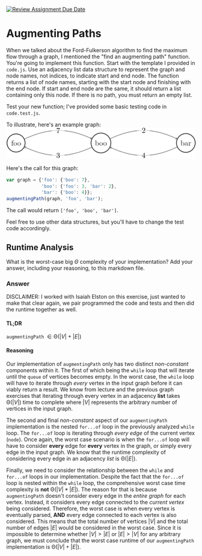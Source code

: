 [![Review Assignment Due Date](https://classroom.github.com/assets/deadline-readme-button-24ddc0f5d75046c5622901739e7c5dd533143b0c8e959d652212380cedb1ea36.svg)](https://classroom.github.com/a/NehM89hy)
# Augmenting Paths

When we talked about the Ford-Fulkerson algorithm to find the maximum flow
through a graph, I mentioned the "find an augmenting path" function. You're
going to implement this function. Start with the template I provided in
`code.js`. Use an adjacency list data structure to represent the graph and node
names, not indices, to indicate start and end node. The function returns a list
of node names, starting with the start node and finishing with the end node. If
start and end node are the same, it should return a list containing only this
node. If there is no path, you must return an empty list.

Test your new function; I've provided some basic testing code in `code.test.js`.

To illustrate, here's an example graph:
![example graph](graph.png)

Here's the call for this graph:

```javascript
var graph = {'foo': {'boo': 7},
             'boo': {'foo': 3, 'bar': 2},
             'bar': {'boo': 4}};
augmentingPath(graph, 'foo', 'bar');
```

The call would return `['foo', 'boo', 'bar']`.

Feel free to use other data structures, but you'll have to change the test code
accordingly.

## Runtime Analysis

What is the worst-case big $\Theta$ complexity of your implementation? Add your
answer, including your reasoning, to this markdown file.

### Answer
DISCLAIMER: I worked with Isaiah Elston on this exercise, just wanted to make that clear again, 
we pair programmed the code and tests and then did the runtime together as well. 
#### TL;DR 

`augmentingPath` $\in \mathrm{\Theta}(|V| + |E|)$

#### Reasoning

Our implementation of `augmentingPath` only has two distinct *non-constant* components within it. The first of which being the `while` loop that will iterate until the `queue` of vertices becomes empty. In the worst case, the `while` loop will have to iterate through *every* vertex in the input graph before it can viably return a result. We know from lecture and the previous graph exercises that iterating through every vertex in an adjacency **list** takes $\mathrm{\Theta}(|V|)$ time to complete where $|V|$ represents the arbitrary number of vertices in the input graph.

The second and final *non-constant* aspect of our `augmentingPath` implementation is the nested `for...of` loop in the previously analyzed `while` loop. The `for...of` loop is iterating through *every edge* of the current vertex (`node`). Once again, the worst case scenario is when the `for...of` loop will have to consider **every** edge for **every** vertex in the graph, or simply every edge in the input graph. We know that the runtime complexity of considering every edge in an adjacency *list* is $\mathrm{\Theta}(|E|)$.

Finally, we need to consider the relationship between the `while` and `for...of` loops in our implementation. Despite the fact that the `for...of` loop is nested within the `while` loop, the comprehensive worst case time complexity is **not** $\mathrm{\Theta}(|V| * |E|)$. The reason for that is because `augmentingPath` doesn't consider every edge in the *entire graph* for each vertex. Instead, it considers every edge connected to the *current vertex* being considered. Therefore, the worst case is when every vertex is eventually parsed, **AND** every edge connected to each vertex is also considered. This means that the total number of vertices $|V|$ and the total number of edges $|E|$ would be considered in the worst case. Since it is impossible to determine whether $|V| > |E|$ or $|E| > |V|$ for any arbitrary graph, we must conclude that the worst case runtime of our `augmentingPath` implementation is $\mathrm{\Theta}(|V| + |E|)$.
